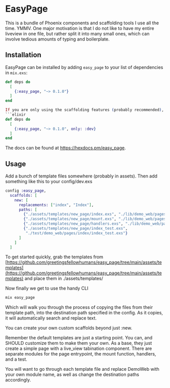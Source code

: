 # EasyPage

This is a bundle of Phoenix components and scaffolding tools I use all the time. YMMV.
One major motivation is that I do not like to have my entire liveview in one file, but rather split it into many small ones, which can involve tedious amounts of typing and boilerplate.

## Installation

EasyPage can be installed by adding `easy_page` to your list of dependencies in `mix.exs`:

```elixir
def deps do
  [
    {:easy_page, "~> 0.1.0"}
  ]
end

If you are only using the scaffolding features (probably recommended), then change it to:
```elixir
def deps do
  [
    {:easy_page, "~> 0.1.0", only: :dev}
  ]
end
```

The docs can be found at <https://hexdocs.pm/easy_page>.

## Usage

Add a bunch of template files somewhere (probably in assets).
Then add something like this to your config/dev.exs

```elixir
config :easy_page,
  scaffolds: [
    new: [
      replacements: ["index", "Index"],
      paths: [
        {"./assets/templates/new_page/index.exs", "./lib/demo_web/pages/index/index.ex"},
        {"./assets/templates/new_page/mount.exs", "./lib/demo_web/pages/index/mount.ex"},
        {"./assets/templates/new_page/handlers.exs", "./lib/demo_web/pages/index/handlers.ex"},
        {"./assets/templates/new_page/index_test.exs",
         "./test/demo_web/pages/index/index_test.exs"}
      ]
    ]
  ]
```

To get started quickly, grab the templates from [https://github.com/greetingsfellowhumans/easy_page/tree/main/assets/templates](https://github.com/greetingsfellowhumans/easy_page/tree/main/assets/templates) and place them in ./assets/templates/

Now finally we get to use the handy CLI

```bash
mix easy_page
```

Which will walk you through the process of copying the files from their template path, into the destination path specified in the config. As it copies, it will automatically search and replace text.

You can create your own custom scaffolds beyond just :new.

Remember the default templates are just a starting point. You can, and SHOULD customize them to make them your own. As a base, they just create a simple page with a live_view tabination component. There are separate modules for the page entrypoint, the mount function, handlers, and a test.

You will want to go through each template file and replace DemoWeb with your own module name, as well as change the destination paths accordingly.

